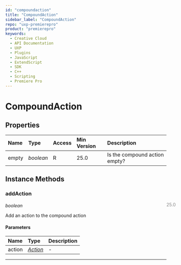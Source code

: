 ```yaml
---
id: "compoundaction"
title: "CompoundAction"
sidebar_label: "CompoundAction"
repo: "uxp-premierepro"
product: "premierepro"
keywords:
  - Creative Cloud
  - API Documentation
  - UXP
  - Plugins
  - JavaScript
  - ExtendScript
  - SDK
  - C++
  - Scripting
  - Premiere Pro
---
```


# CompoundAction  

## Properties

| Name | Type | Access | Min Version | Description |
| :------ | :------ | :------ | :------ | :------ |
| empty | *boolean* | R | 25.0 | Is the compound action empty? |


## Instance Methods

### addAction

<span class="minversion" style="display: block; margin-bottom: -1em; margin-left: 36em; float:left; opacity:0.5;">25.0</span>

*boolean*
  
Add an action to the compound action

#### Parameters

| Name | Type | Description |
| :------ | :------ | :------ |
| action | [*Action*](/ppro_reference/classes/action/) | - |

___
